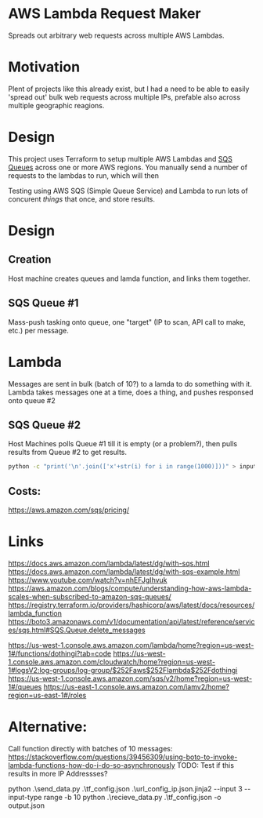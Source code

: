 # AWS Lambda Request Maker
Spreads out arbitrary web requests across multiple AWS Lambdas.

# Motivation
Plent of projects like this already exist, but I had a need to be able to easily 'spread out'
bulk web requests across multiple IPs, prefable also across multiple geographic reagions.

# Design
This project uses Terraform to setup multiple AWS Lambdas and [SQS Queues](https://docs.aws.amazon.com/lambda/latest/dg/with-sqs.html)
across one or more AWS regions. You manually send a number of requests to the lambdas to run, which will then 













Testing using AWS SQS (Simple Queue Service) and Lambda to run lots of concurent *things*
that once, and store results.


# Design
## Creation
Host machine creates queues and lamda function, and links them together.

## SQS Queue #1
Mass-push tasking onto queue, one "target" (IP to scan, API call to make, etc.) per message.

# Lambda
Messages are sent in bulk (batch of 10?) to a lamda to do something with it.
Lambda takes messages one at a time, does a thing, and pushes responsed onto queue #2

## SQS Queue #2
Host Machines polls Queue #1 till it is empty (or a problem?), then pulls results from Queue #2
to get results.

```bash
python -c "print('\n'.join(['x'+str(i) for i in range(1000)]))" > input.txt
```

## Costs:
https://aws.amazon.com/sqs/pricing/

# Links
https://docs.aws.amazon.com/lambda/latest/dg/with-sqs.html
https://docs.aws.amazon.com/lambda/latest/dg/with-sqs-example.html
https://www.youtube.com/watch?v=nhEFJgIhvuk
https://aws.amazon.com/blogs/compute/understanding-how-aws-lambda-scales-when-subscribed-to-amazon-sqs-queues/
https://registry.terraform.io/providers/hashicorp/aws/latest/docs/resources/lambda_function
https://boto3.amazonaws.com/v1/documentation/api/latest/reference/services/sqs.html#SQS.Queue.delete_messages


https://us-west-1.console.aws.amazon.com/lambda/home?region=us-west-1#/functions/dothingi?tab=code
https://us-west-1.console.aws.amazon.com/cloudwatch/home?region=us-west-1#logsV2:log-groups/log-group/$252Faws$252Flambda$252Fdothingi
https://us-west-1.console.aws.amazon.com/sqs/v2/home?region=us-west-1#/queues
https://us-east-1.console.aws.amazon.com/iamv2/home?region=us-east-1#/roles


# Alternative:
Call function directly with batches of 10 messages:
    https://stackoverflow.com/questions/39456309/using-boto-to-invoke-lambda-functions-how-do-i-do-so-asynchronously
TODO: Test if this results in more IP Addressses?

python .\send_data.py .\tf_config.json .\url_config_ip.json.jinja2 --input 3 --input-type range -b 10
python .\recieve_data.py .\tf_config.json -o output.json
